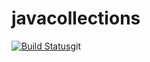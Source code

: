 # javacollections

[![Build Status](https://travis-ci.org/nicopaez/javacollections.svg)](https://travis-ci.org/nicopaez/javacollections)git
